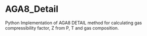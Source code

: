 # AGA8_Detail
Python Implementation of AGA8 DETAIL method for calculating gas compressibility factor, Z from P, T and gas composition.
